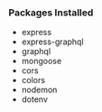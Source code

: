 ### Packages Installed
- express
- express-graphql
- graphql
- mongoose
- cors
- colors
- nodemon
- dotenv